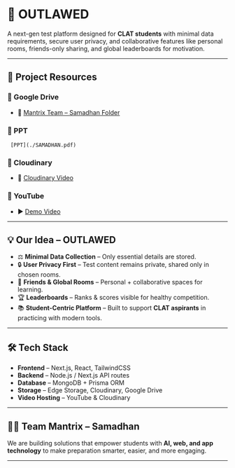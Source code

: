 # 🚀 OUTLAWED  

A next-gen test platform designed for **CLAT students** with minimal data requirements, secure user privacy, and collaborative features like personal rooms, friends-only sharing, and global leaderboards for motivation.  

---

## 📂 Project Resources  

### 🔹 Google Drive  
- 📁 [Mantrix Team – Samadhan Folder](https://drive.google.com/drive/folders/1jUH8HCAeC0Z8BjOgHeS-y90oA9Qx6sy0?usp=sharing)  
### 🔹 PPT
     [PPT](./SAMADHAN.pdf)  
### 🔹 Cloudinary  
- 🎥 [Cloudinary Video](https://res.cloudinary.com/doxmvuss9/video/upload/v1757078261/link-generator/uig6g667lhxsxdcq9gx1.mp4)  

### 🔹 YouTube  
- ▶️ [Demo Video](https://youtu.be/CflSgL8DgyA)  

---

## 💡 Our Idea – OUTLAWED  

- ⚖️ **Minimal Data Collection** – Only essential details are stored.  
- 🔒 **User Privacy First** – Test content remains private, shared only in chosen rooms.  
- 👥 **Friends & Global Rooms** – Personal + collaborative spaces for learning.  
- 🏆 **Leaderboards** – Ranks & scores visible for healthy competition.  
- 📚 **Student-Centric Platform** – Built to support **CLAT aspirants** in practicing with modern tools.  

---

## 🛠️ Tech Stack  

- **Frontend** – Next.js, React, TailwindCSS  
- **Backend** – Node.js / Next.js API routes  
- **Database** – MongoDB + Prisma ORM  
- **Storage** – Edge Storage, Cloudinary, Google Drive  
- **Video Hosting** – YouTube & Cloudinary  

---

## 👨‍💻 Team Mantrix – Samadhan  

We are building solutions that empower students with **AI, web, and app technology** to make preparation smarter, easier, and more engaging.  

---

